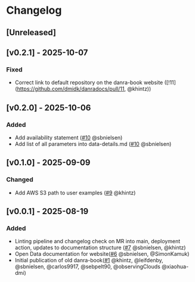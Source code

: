 # Changelog

## [Unreleased]

## [v0.2.1] - 2025-10-07
### Fixed
- Correct link to default repository on the danra-book website ([!11](https://github.com/dmidk/danradocs/pull/11, @khintz))

## [v0.2.0] - 2025-10-06
### Added
- Add availability statement ([#10](https://github.com/dmidk/danradocs/pull/10) @sbnielsen)
- Add list of all parameters into data-details.md ([#10](https://github.com/dmidk/danradocs/pull/10) @sbnielsen)

## [v0.1.0] - 2025-09-09
### Changed
- Add AWS S3 path to user examples ([#9](https://github.com/dmidk/danradocs/pull/9) @khintz)

## [v0.0.1] - 2025-08-19
### Added
 - Linting pipeline and changelog check on MR into main, deployment action, updates to documentation structure ([#7](https://github.com/dmidk/danradocs/pull/7) @sbnielsen, @khintz)
 - Open Data documentation for website([#6](https://github.com/dmidk/danradocs/pull/6) @sbnielsen, @SimonKamuk)
 - Initial publication of old danra-book([#1](https://github.com/dmidk/danradocs/pull/1) @khintz, @leifdenby, @sbnielsen, @carlos9917, @sebpelt90, @observingClouds @xiaohua-dmi)
